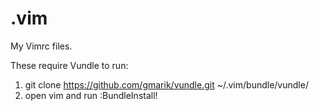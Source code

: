 .vim
====
My Vimrc files.

These require Vundle to run:
1. git clone https://github.com/gmarik/vundle.git ~/.vim/bundle/vundle/
2. open vim and run :BundleInstall!
